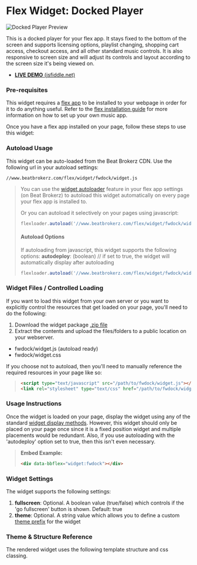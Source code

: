 Flex Widget: Docked Player
=============

![Docked Player Preview](http://www.beatbrokerz.com/flex/widget/fwdock/preview.png)

This is a docked player for your flex app. It stays fixed to the bottom of the screen and supports licensing options, playlist changing, shopping cart access, checkout access, and all other standard music controls. It is also responsive to screen size and will adjust its controls and layout according to the screen size it's being viewed on.

* [**LIVE DEMO** (jsfiddle.net)](http://jsfiddle.net/beatbrokerz/4PLxR/)

### Pre-requisites

This widget requires a [flex app](http://www.beatbrokerz.com/flex) to be installed to your webpage in order for it to do anything useful. Refer to the [flex installation guide](http://www.beatbrokerz.com/flex/start) for more information on how to set up your own music app.

Once you have a flex app installed on your page, follow these steps to use this widget:

### Autoload Usage

This widget can be auto-loaded from the Beat Brokerz CDN. Use the following url in your autoload settings:

```
//www.beatbrokerz.com/flex/widget/fwdock/widget.js
```

> You can use the [widget autoloader](http://www.beatbrokerz.com/flex/start/settings#autoloader) feature in your flex app settings (on Beat Brokerz) to autoload this widget automatically on every page your flex app is installed to.
>
> Or you can autoload it selectively on your pages using javascript:
> ```javascript
> flexloader.autoload('//www.beatbrokerz.com/flex/widget/fwdock/widget.js');
> ```
> #### Autoload Options
> If autoloading from javascript, this widget supports the following options:
> **autodeploy**: (boolean) // if set to true, the widget will automatically display after autoloading
>
> ```javascript
> flexloader.autoload('//www.beatbrokerz.com/flex/widget/fwdock/widget.js', { autodeploy: true });
> ```


### Widget Files / Controlled Loading

If you want to load this widget from your own server or you want to explicitly control the resources that get loaded on your page, you'll need to do the following:

1. Download the widget package [.zip file](https://github.com/beatbrokerz/flex-fwdock/archive/master.zip)
2. Extract the contents and upload the files/folders to a public location on your webserver.

* fwdock/widget.js (autoload ready)
* fwdock/widget.css

If you choose not to autoload, then you'll need to manually reference the required resources in your page like so:

> ```html
> <script type="text/javascript" src="/path/to/fwdock/widget.js"></script>
> <link rel="stylesheet" type="text/css" href="/path/to/fwdock/widget.css" />
> ```

### Usage Instructions

Once the widget is loaded on your page, display the widget using any of the standard [widget display methods](http://www.beatbrokerz.com/flex/widgets#display-methods). However, this widget should only be placed on your page once since it is a fixed position widget and multiple placements would be redundant. Also, if you use autoloading with the 'autodeploy' option set to true, then this isn't even necessary.

> **Embed Example:** 
> ```html
> <div data-bbflex="widget:fwdock"></div>
> ```

### Widget Settings

The widget supports the following settings:

1. **fullscreen**: Optional. A boolean value (true/false) which controls if the 'go fullscreen' button is shown. Default: true
2. **theme**: Optional. A string value which allows you to define a custom [theme prefix](http://www.beatbrokerz.com/flex/widgets/theming) for the widget

 
### Theme & Structure Reference

The rendered widget uses the following template structure and css classing.

```html

```
